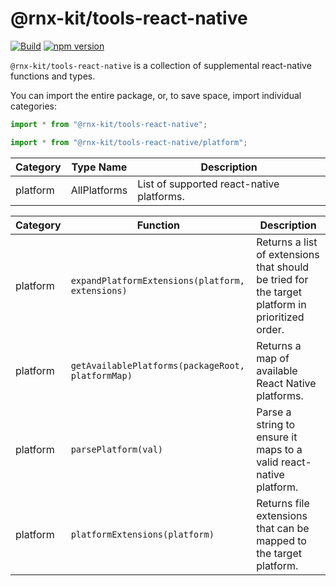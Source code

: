 # @rnx-kit/tools-react-native

[![Build](https://github.com/microsoft/rnx-kit/actions/workflows/build.yml/badge.svg)](https://github.com/microsoft/rnx-kit/actions/workflows/build.yml)
[![npm version](https://img.shields.io/npm/v/@rnx-kit/tools-react-native)](https://www.npmjs.com/package/@rnx-kit/tools-react-native)

`@rnx-kit/tools-react-native` is a collection of supplemental react-native
functions and types.

You can import the entire package, or, to save space, import individual
categories:

```typescript
import * from "@rnx-kit/tools-react-native";

import * from "@rnx-kit/tools-react-native/platform";
```

<!-- The following table can be updated by running `yarn update-readme` -->
<!-- @rnx-kit/api start -->

| Category | Type Name    | Description                               |
| -------- | ------------ | ----------------------------------------- |
| platform | AllPlatforms | List of supported react-native platforms. |

| Category | Function                                          | Description                                                                                     |
| -------- | ------------------------------------------------- | ----------------------------------------------------------------------------------------------- |
| platform | `expandPlatformExtensions(platform, extensions)`  | Returns a list of extensions that should be tried for the target platform in prioritized order. |
| platform | `getAvailablePlatforms(packageRoot, platformMap)` | Returns a map of available React Native platforms.                                              |
| platform | `parsePlatform(val)`                              | Parse a string to ensure it maps to a valid react-native platform.                              |
| platform | `platformExtensions(platform)`                    | Returns file extensions that can be mapped to the target platform.                              |

<!-- @rnx-kit/api end -->
